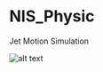 # NIS_Physic
Jet Motion Simulation

![alt text](https://raw.githubusercontent.com/username/projectname/branch/path/to/img.png)
